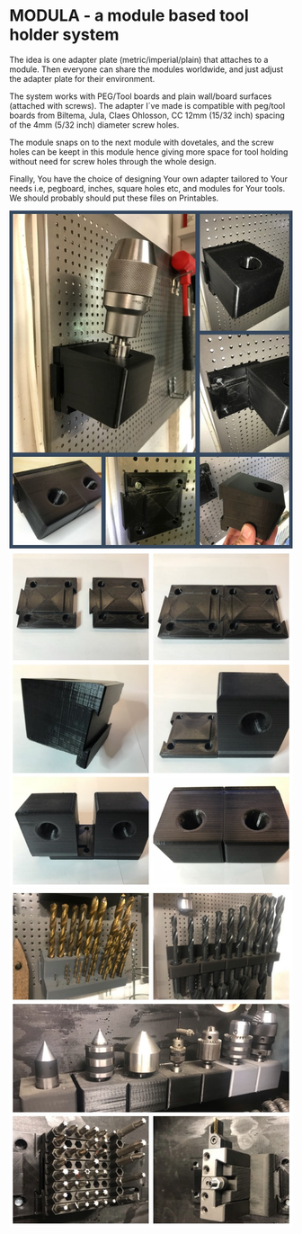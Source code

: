 # MODULA - a module based tool holder system

The idea is one adapter plate (metric/imperial/plain) that attaches to a module.
Then everyone can share the modules worldwide, and just adjust the adapter plate for their environment.

The system works with PEG/Tool boards and plain wall/board surfaces (attached with screws).
The adapter I´ve made is compatible with peg/tool boards from Biltema, Jula, Claes Ohlosson, CC 12mm (15/32 inch) spacing of the 4mm (5/32 inch) diameter screw holes.

The module snaps on to the next module with dovetales, and the screw holes can be keept in this module hence giving more space for tool holding without need for screw holes through the whole design. 

Finally, You have the choice of designing Your own adapter tailored to Your needs i.e, pegboard, inches, square holes etc, and modules for Your tools. We should probably should put these files on Printables.

![Modula](collage.modular.tool.holder.system.01.jpg)
![Modula](collage.modular.tool.holder.system.02.jpg)
![Modula](collage.modular.tool.holder.system.03.jpg)
